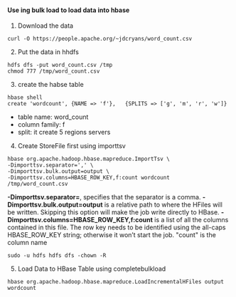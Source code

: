 #### Use ing bulk load to load data into hbase
1. Download the data
```
curl -O https://people.apache.org/~jdcryans/word_count.csv
```

2. Put the data in hhdfs
```
hdfs dfs -put word_count.csv /tmp
chmod 777 /tmp/word_count.csv
```
3. create the habse table
```
hbase shell
create 'wordcount', {NAME => 'f'},   {SPLITS => ['g', 'm', 'r', 'w']}
```
  * table name: word_count
  * column family: f
  * split: it create 5 regions servers

4. Create StoreFile first using importtsv

```
hbase org.apache.hadoop.hbase.mapreduce.ImportTsv \
-Dimporttsv.separator=',' \
-Dimporttsv.bulk.output=output \
-Dimporttsv.columns=HBASE_ROW_KEY,f:count wordcount /tmp/word_count.csv
```
**-Dimporttsv.separator=**, specifies that the separator is a comma.
**-Dimporttsv.bulk.output=output** is a relative path to where the HFiles will be written.
 Skipping this option will make the job write directly to HBase.
**-Dimporttsv.columns=HBASE_ROW_KEY,f:count** is a list of all the columns contained in this file. The row key needs to be identified using the all-caps HBASE_ROW_KEY string; otherwise it won’t start the job. "count" is the column name
```
sudo -u hdfs hdfs dfs -chown -R
```
5. Load Data to HBase Table using completebulkload
```
hbase org.apache.hadoop.hbase.mapreduce.LoadIncrementalHFiles output wordcount
```
